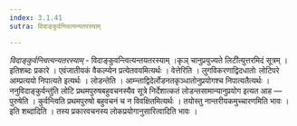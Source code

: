 ```yaml
---
index: 3.1.41
sutra: विदाङ्कुर्वन्त्वित्यन्यतरस्याम्

---
```

_विदाङ्कुर्वन्त्वित्यन्यतरस्याम्_ - विदाङ्कुवन्त्वित्यन्तयतरस्याम् ।कृञ् चानुप्रयुज्यते लिटी॑त्युत्तरमिदं सूत्रम् । इतिशब्दः प्रकारे । एवंजातीयकं वैकल्प्येन प्रत्येतवयमित्यर्थः । वेत्तेरिति । लुगविकरणाद्विदधातोः लोटिपरे आम्प्रत्ययो निपात्यते इत्यर्थः । लोडन्तेति । आम्न्ताद्विदेर्लोडनतकृञ्धातोनुप्रयोगश्च निपात्यतैत्यर्थः । ननुविदाङ्कुर्वन्तु॑ति लोटि प्रथमपुरुषबहुवचनस्यैव सूत्रे निर्देशात्कतं लोडन्तसामान्यानुप्रयोग इत्यत आह —  पुरुषेति । कुर्वन्त्विति प्रथमपुरुषो बहुवचनं च न विवक्षितमित्यर्थः । तयोस्तु नान्तरीयकमुच्चारणमिति भावः । इति शब्दादिति । तस्य प्रकारवचनस्य लोकप्रयोगानुसारित्वादिति भावः ।
